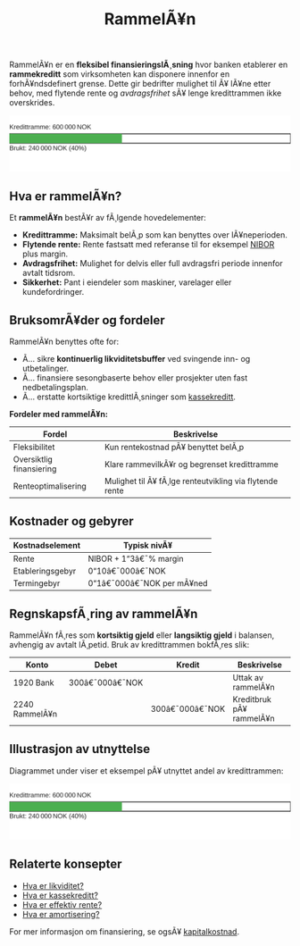 ﻿---
title: "RammelÃ¥n"
meta_title: "RammelÃ¥n"
meta_description: 'RammelÃ¥n er en **fleksibel finansieringslÃ¸sning** hvor banken etablerer en **rammekreditt** som virksomheten kan disponere innenfor en forhÃ¥ndsdefinert grens...'
slug: rammelan
type: blog
layout: pages/single
---

RammelÃ¥n er en **fleksibel finansieringslÃ¸sning** hvor banken etablerer en **rammekreditt** som virksomheten kan disponere innenfor en forhÃ¥ndsdefinert grense. Dette gir bedrifter mulighet til Ã¥ lÃ¥ne etter behov, med flytende rente og _avdragsfrihet_ sÃ¥ lenge kredittrammen ikke overskrides.

![Illustrasjon av rammelÃ¥n](rammelan-utilization.svg)

## Hva er rammelÃ¥n?

Et **rammelÃ¥n** bestÃ¥r av fÃ¸lgende hovedelementer:

* **Kredittramme:** Maksimalt belÃ¸p som kan benyttes over lÃ¥neperioden.
* **Flytende rente:** Rente fastsatt med referanse til for eksempel [NIBOR](/blogs/regnskap/nibor "NIBOR") plus margin.
* **Avdragsfrihet:** Mulighet for delvis eller full avdragsfri periode innenfor avtalt tidsrom.
* **Sikkerhet:** Pant i eiendeler som maskiner, varelager eller kundefordringer.

## BruksomrÃ¥der og fordeler

RammelÃ¥n benyttes ofte for:

* Ã… sikre **kontinuerlig likviditetsbuffer** ved svingende inn- og utbetalinger.
* Ã… finansiere sesongbaserte behov eller prosjekter uten fast nedbetalingsplan.
* Ã… erstatte kortsiktige kredittlÃ¸sninger som [kassekreditt](/blogs/regnskap/kassekreditt "Kassekreditt: Overdraft og Likviditetsstyring i Norske Bedrifter").

**Fordeler med rammelÃ¥n:**

| **Fordel**                    | **Beskrivelse**                                      |
|-------------------------------|------------------------------------------------------|
| Fleksibilitet                 | Kun rentekostnad pÃ¥ benyttet belÃ¸p                   |
| Oversiktlig finansiering      | Klare rammevilkÃ¥r og begrenset kredittramme          |
| Renteoptimalisering           | Mulighet til Ã¥ fÃ¸lge renteutvikling via flytende rente|

## Kostnader og gebyrer

| **Kostnadselement** | **Typisk nivÃ¥**                         |
|---------------------|-----------------------------------------|
| Rente               | NIBOR + 1“3â€¯% margin                    |
| Etableringsgebyr    | 0“10â€¯000â€¯NOK                            |
| Termingebyr         | 0“1â€¯000â€¯NOK per mÃ¥ned                   |

## RegnskapsfÃ¸ring av rammelÃ¥n

RammelÃ¥n fÃ¸res som **kortsiktig gjeld** eller **langsiktig gjeld** i balansen, avhengig av avtalt lÃ¸petid. Bruk av kredittrammen bokfÃ¸res slik:

| **Konto**     | **Debet**      | **Kredit**     | **Beskrivelse**             |
|---------------|----------------|----------------|-----------------------------|
| 1920 Bank     | 300â€¯000â€¯NOK    |                | Uttak av rammelÃ¥n           |
| 2240 RammelÃ¥n |                | 300â€¯000â€¯NOK    | Kreditbruk pÃ¥ rammelÃ¥n      |

## Illustrasjon av utnyttelse

Diagrammet under viser et eksempel pÃ¥ utnyttet andel av kredittrammen:

![Utnyttelse av rammelÃ¥n](rammelan-utilization.svg)

## Relaterte konsepter

* [Hva er likviditet?](/blogs/regnskap/hva-er-likviditet "Hva er Likviditet? Komplett Guide til Likviditet og Likviditetsstyring")
* [Hva er kassekreditt?](/blogs/regnskap/kassekreditt "Kassekreditt: Overdraft og Likviditetsstyring i Norske Bedrifter")
* [Hva er effektiv rente?](/blogs/regnskap/hva-er-effektiv-rente "Hva er Effektiv rente? Beregning og betydning")
* [Hva er amortisering?](/blogs/regnskap/hva-er-amortisering "Hva er Amortisering? Hvordan nedbetale lÃ¥n over tid")

For mer informasjon om finansiering, se ogsÃ¥ [kapitalkostnad](/blogs/regnskap/kapitalkostnad "Kapitalkostnad - Beregning og implikasjoner for bedrifter").


